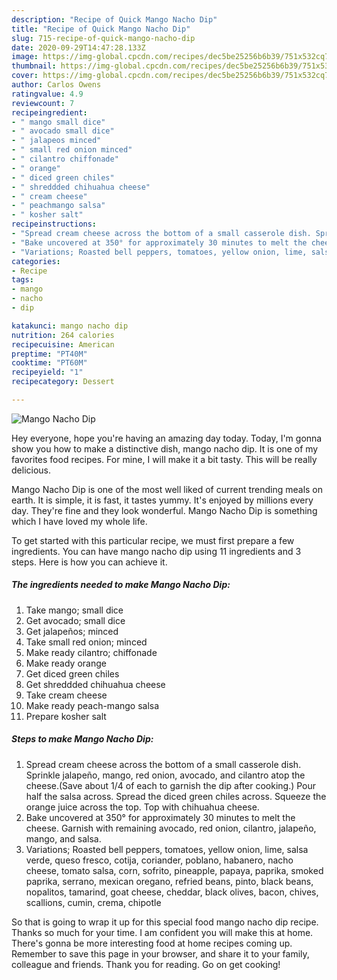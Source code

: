 ```yaml
---
description: "Recipe of Quick Mango Nacho Dip"
title: "Recipe of Quick Mango Nacho Dip"
slug: 715-recipe-of-quick-mango-nacho-dip
date: 2020-09-29T14:47:28.133Z
image: https://img-global.cpcdn.com/recipes/dec5be25256b6b39/751x532cq70/mango-nacho-dip-recipe-main-photo.jpg
thumbnail: https://img-global.cpcdn.com/recipes/dec5be25256b6b39/751x532cq70/mango-nacho-dip-recipe-main-photo.jpg
cover: https://img-global.cpcdn.com/recipes/dec5be25256b6b39/751x532cq70/mango-nacho-dip-recipe-main-photo.jpg
author: Carlos Owens
ratingvalue: 4.9
reviewcount: 7
recipeingredient:
- " mango small dice"
- " avocado small dice"
- " jalapeos minced"
- " small red onion minced"
- " cilantro chiffonade"
- " orange"
- " diced green chiles"
- " shreddded chihuahua cheese"
- " cream cheese"
- " peachmango salsa"
- " kosher salt"
recipeinstructions:
- "Spread cream cheese across the bottom of a small casserole dish. Sprinkle jalapeño, mango, red onion, avocado, and cilantro atop the cheese.(Save about 1/4 of each to garnish the dip after cooking.) Pour half the salsa across. Spread the diced green chiles across. Squeeze the orange juice across the top. Top with chihuahua cheese."
- "Bake uncovered at 350° for approximately 30 minutes to melt the cheese. Garnish with remaining avocado, red onion, cilantro, jalapeño, mango, and salsa."
- "Variations; Roasted bell peppers, tomatoes, yellow onion, lime, salsa verde, queso fresco, cotija, coriander, poblano, habanero, nacho cheese, tomato salsa, corn, sofrito, pineapple, papaya, paprika, smoked paprika, serrano, mexican oregano, refried beans, pinto, black beans, nopalitos, tamarind, goat cheese, cheddar, black olives, bacon, chives, scallions, cumin, crema, chipotle"
categories:
- Recipe
tags:
- mango
- nacho
- dip

katakunci: mango nacho dip 
nutrition: 264 calories
recipecuisine: American
preptime: "PT40M"
cooktime: "PT60M"
recipeyield: "1"
recipecategory: Dessert

---
```



![Mango Nacho Dip](https://img-global.cpcdn.com/recipes/dec5be25256b6b39/751x532cq70/mango-nacho-dip-recipe-main-photo.jpg)

Hey everyone, hope you're having an amazing day today. Today, I'm gonna show you how to make a distinctive dish, mango nacho dip. It is one of my favorites food recipes. For mine, I will make it a bit tasty. This will be really delicious.



Mango Nacho Dip is one of the most well liked of current trending meals on earth. It is simple, it is fast, it tastes yummy. It's enjoyed by millions every day. They're fine and they look wonderful. Mango Nacho Dip is something which I have loved my whole life.


To get started with this particular recipe, we must first prepare a few ingredients. You can have mango nacho dip using 11 ingredients and 3 steps. Here is how you can achieve it.

<!--inarticleads1-->

##### The ingredients needed to make Mango Nacho Dip:

1. Take  mango; small dice
1. Get  avocado; small dice
1. Get  jalapeños; minced
1. Take  small red onion; minced
1. Make ready  cilantro; chiffonade
1. Make ready  orange
1. Get  diced green chiles
1. Get  shreddded chihuahua cheese
1. Take  cream cheese
1. Make ready  peach-mango salsa
1. Prepare  kosher salt




<!--inarticleads2-->

##### Steps to make Mango Nacho Dip:

1. Spread cream cheese across the bottom of a small casserole dish. Sprinkle jalapeño, mango, red onion, avocado, and cilantro atop the cheese.(Save about 1/4 of each to garnish the dip after cooking.) Pour half the salsa across. Spread the diced green chiles across. Squeeze the orange juice across the top. Top with chihuahua cheese.
1. Bake uncovered at 350° for approximately 30 minutes to melt the cheese. Garnish with remaining avocado, red onion, cilantro, jalapeño, mango, and salsa.
1. Variations; Roasted bell peppers, tomatoes, yellow onion, lime, salsa verde, queso fresco, cotija, coriander, poblano, habanero, nacho cheese, tomato salsa, corn, sofrito, pineapple, papaya, paprika, smoked paprika, serrano, mexican oregano, refried beans, pinto, black beans, nopalitos, tamarind, goat cheese, cheddar, black olives, bacon, chives, scallions, cumin, crema, chipotle




So that is going to wrap it up for this special food mango nacho dip recipe. Thanks so much for your time. I am confident you will make this at home. There's gonna be more interesting food at home recipes coming up. Remember to save this page in your browser, and share it to your family, colleague and friends. Thank you for reading. Go on get cooking!
